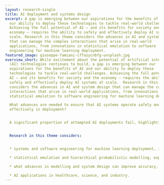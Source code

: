 ```yaml
---
layout: research-single
title: AI deployment and systems design
excerpt: A gap is emerging between our aspirations for the benefits of AI and
  our ability to deploy these technologies to tackle real-world challenges.
  Achieving the full potential of AI – and its benefits for society and the
  economy – requires the ability to safely and effectively deploy AI systems at
  scale. Research in this theme considers the advances in AI and system design
  that can manage the complex interactions that arise in real-world
  applications, from innovations in statistical emulation to software
  engineering for machine learning deployment.
featured_image: giuseppe-famiani-cffazycnbfg-unsplash.jpg
overview_short: While excitement about the potential of artificial intelligence
  (AI) technologies continues to build, a gap is emerging between our
  aspirations for the benefits of AI and our ability to deploy these
  technologies to tackle real-world challenges. Achieving the full potential of
  AI – and its benefits for society and the economy – requires the ability to
  safely and effectively deploy AI systems at scale.  Research in this theme
  considers the advances in AI and system design that can manage the complex
  interactions that arise in real-world applications, from innovations in
  statistical emulation to software engineering for machine learning deployment.

  What advances are needed to ensure that AI systems operate safely and
  effectively in deployment?


  A significant proportion of attempted AI deployments fail, highlighting a suite of practical issues that arise when trying to integrate AI into real-world systems – from data management and use, to model performance, to user experience. These failures not only hold back the economic potential of AI, they also expose individuals, communities and societies to new forms of harm. Our AI deployment and system design research theme considers the interventions that can support safe and effective AI systems in real-world contexts.


  Research in this theme considers:


  * systems and software engineering for machine learning deployment, investigating how new software and data architectures can support system adaptability, scalability, and autonomy;

  * statistical emulation and hierarchical probabilistic modelling, exploring the role of emulation and simulation in improving AI system performance;

  * what advances in modelling and system design can improve accuracy, robustness, safety and effectiveness, including real-time inference and decision-making; and

  * AI applications in healthcare, science, and industry.
---
```

